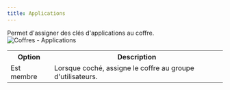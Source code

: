 ```yaml
---
title: Applications
---
```

Permet d&apos;assigner des clés d&apos;applications au coffre.  
![Coffres - Applications](/img/fr/server/ServerOp8071.png) 

<table>
	<tr>
		<th>
Option 
		</th>
		<th>
Description 
		</th>
	</tr>
	<tr>
		<td>
Est membre 
		</td>
		<td>
Lorsque coché, assigne le coffre au groupe d&apos;utilisateurs. 
		</td>
	</tr>
</table>



